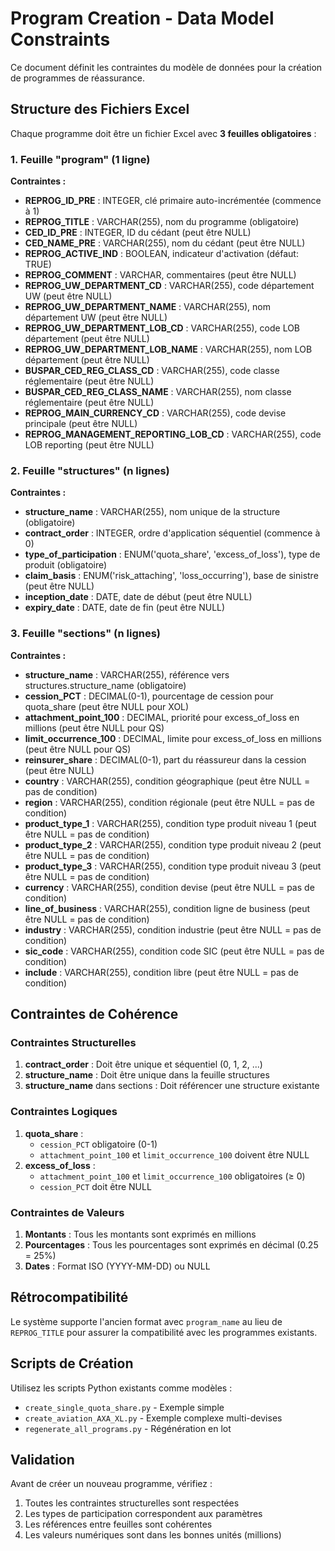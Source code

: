 # Program Creation - Data Model Constraints

Ce document définit les contraintes du modèle de données pour la création de programmes de réassurance.

## Structure des Fichiers Excel

Chaque programme doit être un fichier Excel avec **3 feuilles obligatoires** :

### 1. Feuille "program" (1 ligne)
**Contraintes :**
- **REPROG_ID_PRE** : INTEGER, clé primaire auto-incrémentée (commence à 1)
- **REPROG_TITLE** : VARCHAR(255), nom du programme (obligatoire)
- **CED_ID_PRE** : INTEGER, ID du cédant (peut être NULL)
- **CED_NAME_PRE** : VARCHAR(255), nom du cédant (peut être NULL)
- **REPROG_ACTIVE_IND** : BOOLEAN, indicateur d'activation (défaut: TRUE)
- **REPROG_COMMENT** : VARCHAR, commentaires (peut être NULL)
- **REPROG_UW_DEPARTMENT_CD** : VARCHAR(255), code département UW (peut être NULL)
- **REPROG_UW_DEPARTMENT_NAME** : VARCHAR(255), nom département UW (peut être NULL)
- **REPROG_UW_DEPARTMENT_LOB_CD** : VARCHAR(255), code LOB département (peut être NULL)
- **REPROG_UW_DEPARTMENT_LOB_NAME** : VARCHAR(255), nom LOB département (peut être NULL)
- **BUSPAR_CED_REG_CLASS_CD** : VARCHAR(255), code classe réglementaire (peut être NULL)
- **BUSPAR_CED_REG_CLASS_NAME** : VARCHAR(255), nom classe réglementaire (peut être NULL)
- **REPROG_MAIN_CURRENCY_CD** : VARCHAR(255), code devise principale (peut être NULL)
- **REPROG_MANAGEMENT_REPORTING_LOB_CD** : VARCHAR(255), code LOB reporting (peut être NULL)

### 2. Feuille "structures" (n lignes)
**Contraintes :**
- **structure_name** : VARCHAR(255), nom unique de la structure (obligatoire)
- **contract_order** : INTEGER, ordre d'application séquentiel (commence à 0)
- **type_of_participation** : ENUM('quota_share', 'excess_of_loss'), type de produit (obligatoire)
- **claim_basis** : ENUM('risk_attaching', 'loss_occurring'), base de sinistre (peut être NULL)
- **inception_date** : DATE, date de début (peut être NULL)
- **expiry_date** : DATE, date de fin (peut être NULL)

### 3. Feuille "sections" (n lignes)
**Contraintes :**
- **structure_name** : VARCHAR(255), référence vers structures.structure_name (obligatoire)
- **cession_PCT** : DECIMAL(0-1), pourcentage de cession pour quota_share (peut être NULL pour XOL)
- **attachment_point_100** : DECIMAL, priorité pour excess_of_loss en millions (peut être NULL pour QS)
- **limit_occurrence_100** : DECIMAL, limite pour excess_of_loss en millions (peut être NULL pour QS)
- **reinsurer_share** : DECIMAL(0-1), part du réassureur dans la cession (peut être NULL)
- **country** : VARCHAR(255), condition géographique (peut être NULL = pas de condition)
- **region** : VARCHAR(255), condition régionale (peut être NULL = pas de condition)
- **product_type_1** : VARCHAR(255), condition type produit niveau 1 (peut être NULL = pas de condition)
- **product_type_2** : VARCHAR(255), condition type produit niveau 2 (peut être NULL = pas de condition)
- **product_type_3** : VARCHAR(255), condition type produit niveau 3 (peut être NULL = pas de condition)
- **currency** : VARCHAR(255), condition devise (peut être NULL = pas de condition)
- **line_of_business** : VARCHAR(255), condition ligne de business (peut être NULL = pas de condition)
- **industry** : VARCHAR(255), condition industrie (peut être NULL = pas de condition)
- **sic_code** : VARCHAR(255), condition code SIC (peut être NULL = pas de condition)
- **include** : VARCHAR(255), condition libre (peut être NULL = pas de condition)

## Contraintes de Cohérence

### Contraintes Structurelles
1. **contract_order** : Doit être unique et séquentiel (0, 1, 2, ...)
2. **structure_name** : Doit être unique dans la feuille structures
3. **structure_name** dans sections : Doit référencer une structure existante

### Contraintes Logiques
1. **quota_share** : 
   - `cession_PCT` obligatoire (0-1)
   - `attachment_point_100` et `limit_occurrence_100` doivent être NULL
2. **excess_of_loss** :
   - `attachment_point_100` et `limit_occurrence_100` obligatoires (≥ 0)
   - `cession_PCT` doit être NULL

### Contraintes de Valeurs
1. **Montants** : Tous les montants sont exprimés en millions
2. **Pourcentages** : Tous les pourcentages sont exprimés en décimal (0.25 = 25%)
3. **Dates** : Format ISO (YYYY-MM-DD) ou NULL

## Rétrocompatibilité

Le système supporte l'ancien format avec `program_name` au lieu de `REPROG_TITLE` pour assurer la compatibilité avec les programmes existants.

## Scripts de Création

Utilisez les scripts Python existants comme modèles :
- `create_single_quota_share.py` - Exemple simple
- `create_aviation_AXA_XL.py` - Exemple complexe multi-devises
- `regenerate_all_programs.py` - Régénération en lot

## Validation

Avant de créer un nouveau programme, vérifiez :
1. Toutes les contraintes structurelles sont respectées
2. Les types de participation correspondent aux paramètres
3. Les références entre feuilles sont cohérentes
4. Les valeurs numériques sont dans les bonnes unités (millions)